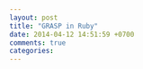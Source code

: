 ```yaml
---
layout: post
title: "GRASP in Ruby"
date: 2014-04-12 14:51:59 +0700
comments: true
categories: 
---
```

